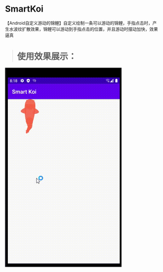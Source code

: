 # SmartKoi
【Android自定义游动的锦鲤】自定义绘制一条可以游动的锦鲤，手指点击时，产生水波纹扩散效果，锦鲤可以游动到手指点击的位置，并且游动时摆动加快，效果逼真
> # 使用效果展示：
![image](https://github.com/zjcoming/SmartKoi/blob/master/finish.gif)
